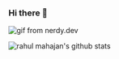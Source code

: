 ### Hi there 👋

<!--
**rahul1237/rahul1237** is a ✨ _special_ ✨ repository because its `README.md` (this file) appears on your GitHub profile.

Here are some ideas to get you started:

- 🔭 I’m currently working on ...
- 🌱 I’m currently learning ...
- 👯 I’m looking to collaborate on ...
- 🤔 I’m looking for help with ...
- 💬 Ask me about ...
- 📫 How to reach me: ...
- 😄 Pronouns: ...
- ⚡ Fun fact: ...
-->

![gif from nerdy.dev](https://github.com/argyleink/rahul1237/blob/master/argyleink-sm2.gif?raw=true)

![rahul mahajan's github stats](https://github-readme-stats.vercel.app/api?username=rahul1237&show_icons=true)

